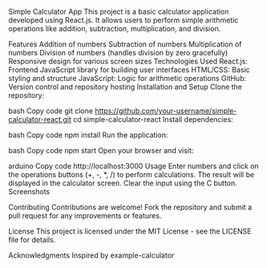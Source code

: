 Simple Calculator App
This project is a basic calculator application developed using React.js. It allows users to perform simple arithmetic operations like addition, subtraction, multiplication, and division.

Features
Addition of numbers
Subtraction of numbers
Multiplication of numbers
Division of numbers (handles division by zero gracefully)
Responsive design for various screen sizes
Technologies Used
React.js: Frontend JavaScript library for building user interfaces
HTML/CSS: Basic styling and structure
JavaScript: Logic for arithmetic operations
GitHub: Version control and repository hosting
Installation and Setup
Clone the repository:

bash
Copy code
git clone https://github.com/your-username/simple-calculator-react.git
cd simple-calculator-react
Install dependencies:

bash
Copy code
npm install
Run the application:

bash
Copy code
npm start
Open your browser and visit:

arduino
Copy code
http://localhost:3000
Usage
Enter numbers and click on the operations buttons (+, -, *, /) to perform calculations.
The result will be displayed in the calculator screen.
Clear the input using the C button.
Screenshots

Contributing
Contributions are welcome! Fork the repository and submit a pull request for any improvements or features.

License
This project is licensed under the MIT License - see the LICENSE file for details.

Acknowledgments
Inspired by example-calculator
